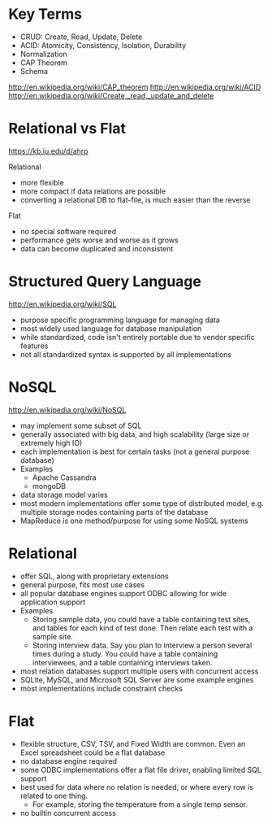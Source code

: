 Key Terms
=========

- CRUD: Create, Read, Update, Delete
- ACID: Atomicity, Consistency, Isolation, Durability
- Normalization
- CAP Theorem
- Schema

http://en.wikipedia.org/wiki/CAP_theorem
http://en.wikipedia.org/wiki/ACID
http://en.wikipedia.org/wiki/Create,_read,_update_and_delete

Relational vs Flat
==================

https://kb.iu.edu/d/ahrp

Relational

- more flexible
- more compact if data relations are possible
- converting a relational DB to flat-file, is much easier than the reverse

Flat

- no special software required
- performance gets worse and worse as it grows
- data can become duplicated and inconsistent


Structured Query Language
=========================

http://en.wikipedia.org/wiki/SQL

- purpose specific programming language for managing data
- most widely used language for database manipulation
- while standardized, code isn't entirely portable due to vendor specific features
- not all standardized syntax is supported by all implementations

NoSQL
=====

http://en.wikipedia.org/wiki/NoSQL

- may implement some subset of SQL
- generally associated with big data, and high scalability (large size or extremely high IO)
- each implementation is best for certain tasks (not a general purpose database)
- Examples
  - Apache Cassandra
  - mongoDB
- data storage model varies
- most modern implementations offer some type of distributed model, e.g. multiple storage nodes containing parts of the database
- MapReduce is one method/purpose for using some NoSQL systems

Relational
==========

- offer SQL, along with proprietary extensions
- general purpose, fits most use cases
- all popular database engines support ODBC allowing for wide application support
- Examples
  - Storing sample data, you could have a table containing test sites, and tables for each kind of test done. Then relate each test with a sample site.
  - Storing interview data. Say you plan to interview a person several times during a study. You could have a table containing interviewees, and a table containing interviews taken. 
- most relation databases support multiple users with concurrent access
- SQLite, MySQL, and Microsoft SQL Server are some example engines
- most implementations include constraint checks

Flat
====

- flexible structure, CSV, TSV, and Fixed Width are common. Even an Excel spreadsheet could be a flat database
- no database engine required
- some ODBC implementations offer a flat file driver, enabling limited SQL support
- best used for data where no relation is needed, or where every row is related to one thing.
  - For example, storing the temperature from a single temp sensor.
- no builtin concurrent access
